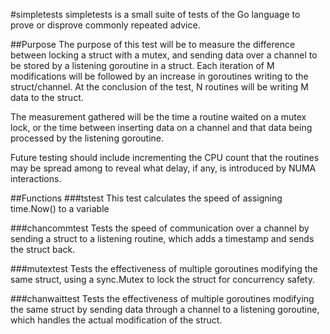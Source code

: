 #simpletests
simpletests is a small suite of tests of the Go language to prove or disprove commonly repeated advice.

##Purpose
The purpose of this test will be to measure the difference between locking a struct with a mutex, and sending data over a channel to be stored by a listening goroutine in a struct. Each iteration of M modifications will be followed by an increase in goroutines writing to the struct/channel. At the conclusion of the test, N routines will be writing M data to the struct.

The measurement gathered will be the time a routine waited on a mutex lock, or the time between inserting data on a channel and that data being processed by the listening goroutine.

Future testing should include incrementing the CPU count that the routines may be spread among to reveal what delay, if any, is introduced by NUMA interactions.

##Functions
###tstest
This test calculates the speed of assigning time.Now() to a variable

###chancommtest
Tests the speed of communication over a channel by sending a struct to a listening routine, which adds a
timestamp and sends the struct back.

###mutextest
Tests the effectiveness of multiple goroutines modifying the same struct, using a sync.Mutex to lock the
struct for concurrency safety.

###chanwaittest
Tests the effectiveness of multiple goroutines modifying the same struct by sending data through a channel
to a listening goroutine, which handles the actual modification of the struct.

